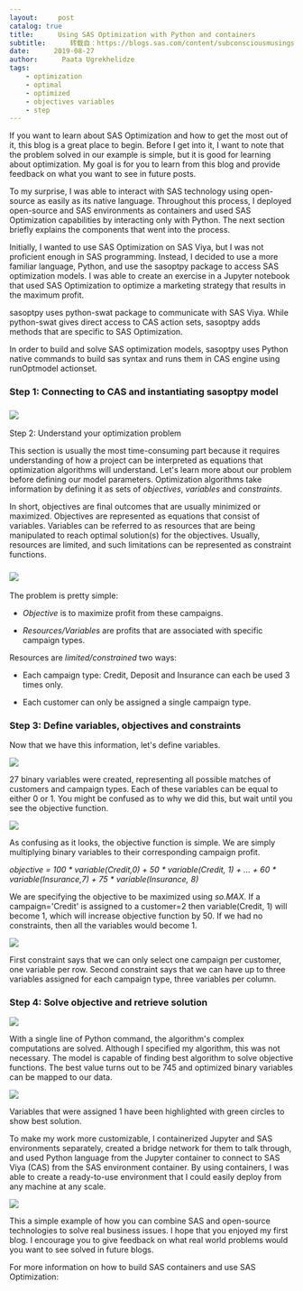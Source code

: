 ```yaml
---
layout:     post
catalog: true
title:      Using SAS Optimization with Python and containers
subtitle:      转载自：https://blogs.sas.com/content/subconsciousmusings/2019/08/27/using-sas-optimization-with-python-and-containers/
date:      2019-08-27
author:      Paata Ugrekhelidze
tags:
    - optimization
    - optimal
    - optimized
    - objectives variables
    - step
---
```


If you want to learn about SAS Optimization and how to get the most out of it, this blog is a great place to begin. Before I get into it, I want to note that the problem solved in our example is simple, but it is good for learning about optimization. My goal is for you to learn from this blog and provide feedback on what you want to see in future posts.

To my surprise, I was able to interact with SAS technology using open-source as easily as its native language. Throughout this process, I deployed open-source and SAS environments as containers and used SAS Optimization capabilities by interacting only with Python. The next section briefly explains the components that went into the process.

Initially, I wanted to use SAS Optimization on SAS Viya, but I was not proficient enough in SAS programming. Instead, I decided to use a more familiar language, Python, and use the sasoptpy package to access SAS optimization models. I was able to create an exercise in a Jupyter notebook that used SAS Optimization to optimize a marketing strategy that results in the maximum profit.

sasoptpy uses python-swat package to communicate with SAS Viya. While python-swat gives direct access to CAS action sets, sasoptpy adds methods that are specific to SAS Optimization.

In order to build and solve SAS optimization models, sasoptpy uses Python native commands to build sas syntax and runs them in CAS engine using runOptmodel actionset.

### Step 1: Connecting to CAS and instantiating sasoptpy model

### ![](https://blogs.sas.com/content/subconsciousmusings/files/2019/08/swat.png)
Step 2: Understand your optimization problem

This section is usually the most time-consuming part because it requires understanding of how a project can be interpreted as equations that optimization algorithms will understand. Let's learn more about our problem before defining our model parameters. Optimization algorithms take information by defining it as sets of *objectives*, *variables* and *constraints*.

In short, objectives are final outcomes that are usually minimized or maximized. Objectives are represented as equations that consist of variables. Variables can be referred to as resources that are being manipulated to reach optimal solution(s) for the objectives. Usually, resources are limited, and such limitations can be represented as constraint functions.

### ![](https://blogs.sas.com/content/subconsciousmusings/files/2019/08/opt-1.png)


The problem is pretty simple:

- *Objective* is to maximize profit from these campaigns.

- *Resources/Variables* are profits that are associated with specific campaign types.

Resources are *limited/constrained* two ways:

- Each campaign type: Credit, Deposit and Insurance can each be used 3 times only.

- Each customer can only be assigned a single campaign type.


### Step 3: Define variables, objectives and constraints

Now that we have this information, let's define variables.

![](https://blogs.sas.com/content/subconsciousmusings/files/2019/08/opt2-2.png)


27 binary variables were created, representing all possible matches of customers and campaign types. Each of these variables can be equal to either 0 or 1. You might be confused as to why we did this, but wait until you see the objective function.

![](https://blogs.sas.com/content/subconsciousmusings/files/2019/08/opt2-3.png)


As confusing as it looks, the objective function is simple. We are simply multiplying binary variables to their corresponding campaign profit.

*objective = 100 * variable(Credit,0) + 50 * variable(Credit, 1) + ... + 60 * variable(Insurance,7) + 75 * variable(Insurance, 8)*

We are specifying the objective to be maximized using *so.MAX*. If a campaign='Credit' is assigned to a customer=2 then variable(Credit, 1) will become 1, which will increase objective function by 50. If we had no constraints, then all the variables would become 1.

![](https://blogs.sas.com/content/subconsciousmusings/files/2019/08/opt2-4.png)


First constraint says that we can only select one campaign per customer, one variable per row. Second constraint says that we can have up to three variables assigned for each campaign type, three variables per column.

### Step 4: Solve objective and retrieve solution

![](https://blogs.sas.com/content/subconsciousmusings/files/2019/08/opt2-5.png)


With a single line of Python command, the algorithm's complex computations are solved. Although I specified my algorithm, this was not necessary. The model is capable of finding best algorithm to solve objective functions. The best value turns out to be 745 and optimized binary variables can be mapped to our data.

![](https://blogs.sas.com/content/subconsciousmusings/files/2019/08/opt2-6.png)


Variables that were assigned 1 have been highlighted with green circles to show best solution.

To make my work more customizable, I containerized Jupyter and SAS environments separately, created a bridge network for them to talk through, and used Python language from the Jupyter container to connect to SAS Viya (CAS) from the SAS environment container. By using containers, I was able to create a ready-to-use environment that I could easily deploy from any machine at any scale.

![](https://blogs.sas.com/content/subconsciousmusings/files/2019/08/opt2-7.png)


This a simple example of how you can combine SAS and open-source technologies to solve real business issues. I hope that you enjoyed my first blog. I encourage you to give feedback on what real world problems would you want to see solved in future blogs.

For more information on how to build SAS containers and use SAS Optimization:
